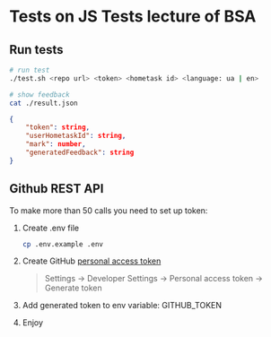 # Tests on JS Tests lecture of BSA

## Run tests

```bash
# run test
./test.sh <repo url> <token> <hometask id> <language: ua | en>

# show feedback
cat ./result.json
```
```json
{
    "token": string,
    "userHometaskId": string,
    "mark": number,
    "generatedFeedback": string
}
```


## Github REST API

To make more than 50 calls you need to set up token:

1. Create .env file
   ```bash
   cp .env.example .env
   ```

2. Create GitHub [personal access token](https://help.github.com/en/github/authenticating-to-github/creating-a-personal-access-token-for-the-command-line)
   > Settings -> Developer Settings -> Personal access token -> Generate token

3. Add generated token to env variable: GITHUB_TOKEN

4. Enjoy
